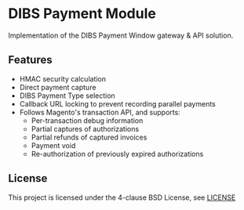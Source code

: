 DIBS Payment Module
==

Implementation of the DIBS Payment Window gateway &amp; API solution.

Features
--

* HMAC security calculation
* Direct payment capture
* DIBS Payment Type selection
* Callback URL locking to prevent recording parallel payments
* Follows Magento's transaction API, and supports:
	* Per-transaction debug information
	* Partial captures of authorizations
	* Partial refunds of captured invoices
	* Payment void
	* Re-authorization of previously expired authorizations

License
--
This project is licensed under the 4-clause BSD License, see [LICENSE](https://github.com/madepeople/Made_Dibs/blob/master/LICENSE)
